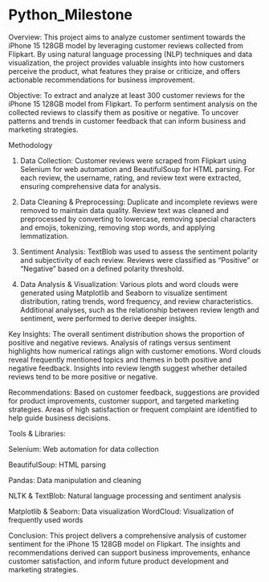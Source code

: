 # Python_Milestone

Overview:
This project aims to analyze customer sentiment towards the iPhone 15 128GB model by leveraging customer reviews collected from Flipkart. By using natural language processing (NLP) techniques and data visualization, the project provides valuable insights into how customers perceive the product, what features they praise or criticize, and offers actionable recommendations for business improvement.

Objective:
To extract and analyze at least 300 customer reviews for the iPhone 15 128GB model from Flipkart.
To perform sentiment analysis on the collected reviews to classify them as positive or negative.
To uncover patterns and trends in customer feedback that can inform business and marketing strategies.

Methodology

1. Data Collection:
Customer reviews were scraped from Flipkart using Selenium for web automation and BeautifulSoup for HTML parsing.
For each review, the username, rating, and review text were extracted, ensuring comprehensive data for analysis.

2. Data Cleaning & Preprocessing:
Duplicate and incomplete reviews were removed to maintain data quality.
Review text was cleaned and preprocessed by converting to lowercase, removing special characters and emojis, tokenizing, removing stop words, and applying lemmatization.

3. Sentiment Analysis:
TextBlob was used to assess the sentiment polarity and subjectivity of each review.
Reviews were classified as “Positive” or “Negative” based on a defined polarity threshold.

4. Data Analysis & Visualization:
Various plots and word clouds were generated using Matplotlib and Seaborn to visualize sentiment distribution, rating trends, word frequency, and review characteristics.
Additional analyses, such as the relationship between review length and sentiment, were performed to derive deeper insights.

Key Insights:
The overall sentiment distribution shows the proportion of positive and negative reviews.
Analysis of ratings versus sentiment highlights how numerical ratings align with customer emotions.
Word clouds reveal frequently mentioned topics and themes in both positive and negative feedback.
Insights into review length suggest whether detailed reviews tend to be more positive or negative.

Recommendations:
Based on customer feedback, suggestions are provided for product improvements, customer support, and targeted marketing strategies.
Areas of high satisfaction or frequent complaint are identified to help guide business decisions.

Tools & Libraries:

Selenium: Web automation for data collection

BeautifulSoup: HTML parsing

Pandas: Data manipulation and cleaning

NLTK & TextBlob: Natural language processing and sentiment analysis

Matplotlib & Seaborn: Data visualization
WordCloud: Visualization of frequently used words

Conclusion:
This project delivers a comprehensive analysis of customer sentiment for the iPhone 15 128GB model on Flipkart. The insights and recommendations derived can support business improvements, enhance customer satisfaction, and inform future product development and marketing strategies.


